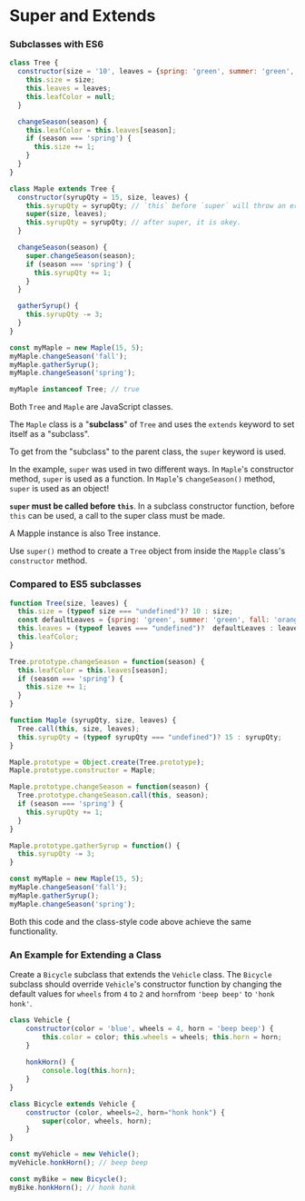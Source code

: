 # Super and Extends

### Subclasses with ES6 <a id="subclasses-with-es6"></a>

```javascript
class Tree {
  constructor(size = '10', leaves = {spring: 'green', summer: 'green', fall: 'orange', winter: null}) {
    this.size = size;
    this.leaves = leaves;
    this.leafColor = null;
  }

  changeSeason(season) {
    this.leafColor = this.leaves[season];
    if (season === 'spring') {
      this.size += 1;
    }
  }
}

class Maple extends Tree {
  constructor(syrupQty = 15, size, leaves) {
    this.syrupQty = syrupQty; // `this` before `super` will throw an error!
    super(size, leaves);
    this.syrupQty = syrupQty; // after super, it is okey.
  }

  changeSeason(season) {
    super.changeSeason(season);
    if (season === 'spring') {
      this.syrupQty += 1;
    }
  }

  gatherSyrup() {
    this.syrupQty -= 3;
  }
}

const myMaple = new Maple(15, 5);
myMaple.changeSeason('fall');
myMaple.gatherSyrup();
myMaple.changeSeason('spring');

myMaple instanceof Tree; // true
```

Both `Tree` and `Maple` are JavaScript classes. 

The `Maple` class is a "**subclass**" of `Tree` and uses the `extends` keyword to set itself as a "subclass". 

To get from the "subclass" to the parent class, the `super` keyword is used. 

In the example, `super` was used in two different ways. In `Maple`'s constructor method, `super` is used as a function. In `Maple`'s `changeSeason()` method, `super` is used as an object!

**`super` must be called before `this`**. In a subclass constructor function, before `this` can be used, a call to the super class must be made.

A Mapple instance is also Tree instance.

Use `super()` method to create a `Tree` object from inside the `Mapple` class's `constructor` method.

### Compared to ES5 subclasses <a id="compared-to-es5-subclasses"></a>

```javascript
function Tree(size, leaves) {
  this.size = (typeof size === "undefined")? 10 : size;
  const defaultLeaves = {spring: 'green', summer: 'green', fall: 'orange', winter: null};
  this.leaves = (typeof leaves === "undefined")?  defaultLeaves : leaves;
  this.leafColor;
}

Tree.prototype.changeSeason = function(season) {
  this.leafColor = this.leaves[season];
  if (season === 'spring') {
    this.size += 1;
  }
}

function Maple (syrupQty, size, leaves) {
  Tree.call(this, size, leaves);
  this.syrupQty = (typeof syrupQty === "undefined")? 15 : syrupQty;
}

Maple.prototype = Object.create(Tree.prototype);
Maple.prototype.constructor = Maple;

Maple.prototype.changeSeason = function(season) {
  Tree.prototype.changeSeason.call(this, season);
  if (season === 'spring') {
    this.syrupQty += 1;
  }
}

Maple.prototype.gatherSyrup = function() {
  this.syrupQty -= 3;
}

const myMaple = new Maple(15, 5);
myMaple.changeSeason('fall');
myMaple.gatherSyrup();
myMaple.changeSeason('spring');
```

Both this code and the class-style code above achieve the same functionality.

### An Example for Extending a Class

Create a `Bicycle` subclass that extends the `Vehicle` class. The `Bicycle` subclass should override `Vehicle`'s constructor function by changing the default values for `wheels` from `4` to `2` and `horn`from `'beep beep'` to `'honk honk'`.

```javascript
class Vehicle { 
    constructor(color = 'blue', wheels = 4, horn = 'beep beep') { 
        this.color = color; this.wheels = wheels; this.horn = horn; 
    }
    
    honkHorn() {
        console.log(this.horn);
    }
}

class Bicycle extends Vehicle { 
    constructor (color, wheels=2, horn="honk honk") { 
        super(color, wheels, horn); 
    } 
}

const myVehicle = new Vehicle(); 
myVehicle.honkHorn(); // beep beep 

const myBike = new Bicycle(); 
myBike.honkHorn(); // honk honk
```



